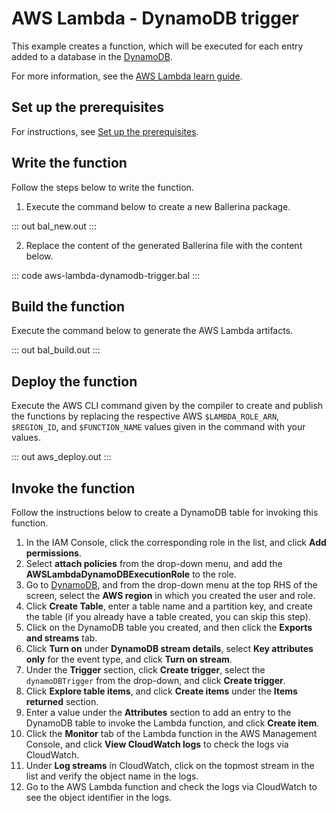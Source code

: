 # AWS Lambda - DynamoDB trigger

This example creates a function, which will be executed for each entry added to a database in the [DynamoDB](https://aws.amazon.com/dynamodb/).

For more information, see the [AWS Lambda learn guide](https://ballerina.io/learn/aws-lambda/).

## Set up the prerequisites

For instructions, see [Set up the prerequisites](https://ballerina.io/learn/aws-lambda/#set-up-the-prerequisites).

## Write the function

Follow the steps below to write the function.

1. Execute the command below to create a new Ballerina package.

::: out bal_new.out :::

2. Replace the content of the generated Ballerina file with the content below.

::: code aws-lambda-dynamodb-trigger.bal :::

## Build the function 

Execute the command below to generate the AWS Lambda artifacts.

::: out bal_build.out :::

## Deploy the function

Execute the AWS CLI command given by the compiler to create and publish the functions by replacing the respective AWS `$LAMBDA_ROLE_ARN`, `$REGION_ID`, and `$FUNCTION_NAME` values given in the command with your values.

::: out aws_deploy.out :::

## Invoke the function

Follow the instructions below to create a DynamoDB table for invoking this function.

1. In the IAM Console, click the corresponding role in the list, and click **Add permissions**.
2. Select **attach policies** from the drop-down menu, and add the **AWSLambdaDynamoDBExecutionRole** to the role.
3. Go to [DynamoDB](https://console.aws.amazon.com/dynamodbv2), and from the drop-down menu at the top RHS of the screen, select the **AWS region** in which you created the user and role.
4. Click **Create Table**, enter a table name and a partition key, and create the table (if you already have a table created, you can skip this step).
5. Click on the DynamoDB table you created, and then click the **Exports and streams** tab.
6. Click **Turn on** under **DynamoDB stream details**, select **Key attributes only** for the event type, and click **Turn on stream**.
8. Under the **Trigger** section, click **Create trigger**, select the `dynamoDBTrigger` from the drop-down, and click **Create trigger**.
9. Click **Explore table items**, and click **Create items** under the **Items returned** section.
10. Enter a value under the **Attributes** section to add an entry to the DynamoDB table to invoke the Lambda function, and click **Create item**.
11. Click the **Monitor** tab of the Lambda function in the AWS Management Console, and click **View CloudWatch logs** to check the logs via CloudWatch.
11. Under **Log streams** in CloudWatch, click on the topmost stream in the list and verify the object name in the logs.
12. Go to the AWS Lambda function and check the logs via CloudWatch to see the object identifier in the logs.
